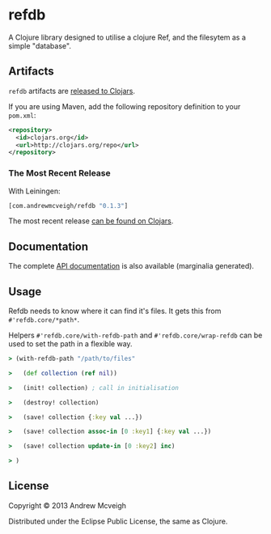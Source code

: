 # refdb

A Clojure library designed to utilise a clojure Ref, and the filesytem as a
simple "database".

## Artifacts

`refdb` artifacts are [released to Clojars](https://clojars.org/com.andrewmcveigh/refdb).

If you are using Maven, add the following repository definition to your `pom.xml`:

``` xml
<repository>
  <id>clojars.org</id>
  <url>http://clojars.org/repo</url>
</repository>
```

### The Most Recent Release

With Leiningen:

``` clj
[com.andrewmcveigh/refdb "0.1.3"]
```

The most recent release [can be found on Clojars](https://clojars.org/com.andrewmcveigh/refdb).

## Documentation

The complete [API documentation](http://andrewmcveigh.github.io/refdb/uberdoc.html)
is also available (marginalia generated).

## Usage

Refdb needs to know where it can find it's files. It gets this from
`#'refdb.core/*path*`.

Helpers `#'refdb.core/with-refdb-path` and `#'refdb.core/wrap-refdb` can be
used to set the path in a flexible way.

```clojure
> (with-refdb-path "/path/to/files"

>   (def collection (ref nil))

>   (init! collection) ; call in initialisation

>   (destroy! collection)

>   (save! collection {:key val ...})

>   (save! collection assoc-in [0 :key1] {:key val ...})

>   (save! collection update-in [0 :key2] inc)

> )
```

## License

Copyright © 2013 Andrew Mcveigh

Distributed under the Eclipse Public License, the same as Clojure.
